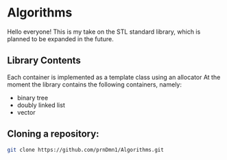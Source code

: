 # Algorithms
Hello everyone! This is my take on the STL standard library, which is planned to be expanded in the future.

## Library Contents
Each container is implemented as a template class using an allocator
At the moment the library contains the following containers, namely:
- binary tree
- doubly linked list
- vector

## Cloning a repository: 
```bash
git clone https://github.com/prnDmn1/Algorithms.git
```